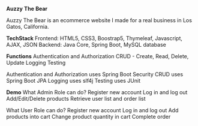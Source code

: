 **Auzzy** **The** **Bear**

Auzzy The Bear is an ecommerce website I made for a real business in Los Gatos, California. 

****Tech******Stack**
Frontend: HTML5, CSS3, Boostrap5, Thymeleaf, Javascript, AJAX, JSON
Backend: Java Core, Spring Boot, MySQL database

**Functions**
Authentication and Authorization 
CRUD - Create, Read, Delete, Update
Logging
Testing 

Authentication and Authorization uses Spring Boot Security
CRUD uses Spring Boot JPA
Logging uses slf4j
Testing uses JUnit

**Demo**
What Admin Role can do?
Register new account
Log in and log out
Add/Edit/Delete products
Retrieve user list and order list

What User Role can do?
Register new account
Log in and log out
Add products into cart
Change product quantity in cart
Complete order
